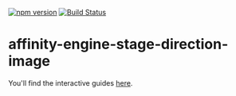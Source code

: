 [![npm version](https://badge.fury.io/js/affinity-engine-stage-direction-image.svg)](https://badge.fury.io/js/affinity-engine-stage-direction-image)
[![Build Status](https://travis-ci.org/affinity-engine/affinity-engine-stage-direction-image.svg?branch=master)](https://travis-ci.org/affinity-engine/affinity-engine-stage-direction-image)

# affinity-engine-stage-direction-image

You'll find the interactive guides [here](http://www.ember.engine/learn/stage/directions/image).
